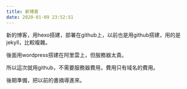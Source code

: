 ```yaml
---
title: 新博客
date: 2020-01-09 23:52:51
---
```

新的博客，用hexo搭建，部署在github上，以前也是用github搭建，用的是jekyll，比較複雜。

後面用wordpress搭建在阿里雲上，但服務器太貴。

所以這次就用github，不需要服務器費用，費用只有域名的費用。

後期準備，把以前的書摘導進來。
